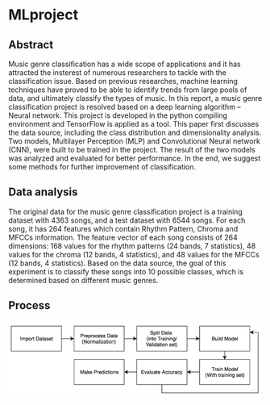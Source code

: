 # MLproject
## Abstract
Music genre classification has a wide scope of applications and it has attracted the insterest of numerous researchers to tackle with the classification issue. Based on previous researches, machine learning techniques have proved to be able to identify trends from large pools of data, and ultimately classify the types of music. In this report, a music genre classification project is resolved based on a deep learning algorithm – Neural network. This project is developed in the python compiling environment and TensorFlow is applied as a tool. This paper first discusses the data source, including the class distribution and dimensionality analysis. Two models, Multilayer Perception (MLP) and Convolutional Neural network (CNN), were built to be trained in the project. The result of the two models was analyzed and evaluated for better performance. In the end, we suggest some methods for further improvement of classification.


## Data analysis
The original data for the music genre classification project is a training dataset with 4363 songs, and a test dataset with 6544 songs. For each song, it has 264 features which contain Rhythm Pattern, Chroma and MFCCs information. The feature vector of each song consists of 264 dimensions: 168 values for the rhythm patterns (24 bands, 7 statistics), 48 values for the chroma (12 bands, 4 statistics), and 48 values for the MFCCs (12 bands, 4 statistics). Based on the data source, the goal of this experiment is to classify these songs into 10 possible classes, which is determined based on different music genres.

## Process
![Process](process.png)

